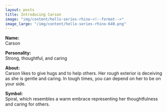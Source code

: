 ```yaml
---
layout: posts
title: Introducing Carson
image: "img/content/hello-series-rhino-<!--format-->"
image_large: "/img/content/hello-series-rhino-640.png"
---
```


**Name:**<br>
Carson

**Personality:**<br>
Strong, thoughtful, and caring

**About:**<br>
Carson likes to give hugs and to help others.
Her rough exterior is deceiving as she is gentle and caring.
In tough times, you can depend on her to be on your side.

**Symbol:**<br>
Spiral, which resembles a warm embrace representing her thoughtfulness and caring for others.